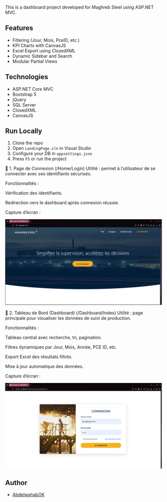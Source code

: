 This is a dashboard project developed for Maghreb Steel using ASP.NET MVC.

## Features

- Filtering (Jour, Mois, PceID, etc.)
- KPI Charts with CanvasJS
- Excel Export using ClosedXML
- Dynamic Sidebar and Search
- Modular Partial Views

## Technologies

- ASP.NET Core MVC
- Bootstrap 5
- jQuery
- SQL Server
- ClosedXML
- CanvasJS

## Run Locally

1. Clone the repo  
2. Open `LandingPage.sln` in Visual Studio  
3. Configure your DB in `appsettings.json`  
4. Press `F5` or run the project

   
🔹 1. Page de Connexion (/Home/Login)
Utilité : permet à l’utilisateur de se connecter avec ses identifiants sécurisés.

Fonctionnalités :

Vérification des identifiants.

Redirection vers le dashboard après connexion réussie.

Capture d’écran :

![image alt](https://github.com/Abdelwahab0K/Data-Process/blob/main/image_2025-05-28_112711144.png)


🔹 2. Tableau de Bord (Dashboard) (/Dashboard/Index)
Utilité : page principale pour visualiser les données de suivi de production.

Fonctionnalités :

Tableau central avec recherche, tri, pagination.

Filtres dynamiques par Jour, Mois, Année, PCE ID, etc.

Export Excel des résultats filtrés.

Mise à jour automatique des données.

Capture d’écran :

![image alt](https://github.com/Abdelwahab0K/Data-Process/blob/c2757e01caaf0c3535643d61e2c21983c35644a4/image_2025-05-28_144240015.png)   





## Author

- [AbdelwahabOK](https://github.com/AbdelwahabOK)
